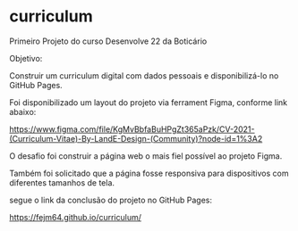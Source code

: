 # curriculum

Primeiro Projeto do curso Desenvolve 22 da Boticário

Objetivo:

Construir um curriculum digital com dados pessoais e disponibilizá-lo
no GitHub Pages.

Foi disponibilizado um layout do projeto via ferrament Figma,
conforme link abaixo:

https://www.figma.com/file/KgMvBbfaBuHPgZt365aPzk/CV-2021-(Curriculum-Vitae)-By-LandE-Design-(Community)?node-id=1%3A2

O desafio foi construir a página web o mais fiel possível ao
projeto Figma.

Também foi solicitado que a página fosse responsiva para
dispositivos com diferentes tamanhos de tela.

segue o link da conclusão do projeto no GitHub Pages:

https://fejm64.github.io/curriculum/

